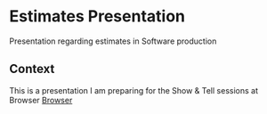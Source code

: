 # Estimates Presentation
Presentation regarding estimates in Software production

## Context
This is a presentation I am preparing for the Show & Tell sessions at Browser [Browser](http://browserlondon.com)
